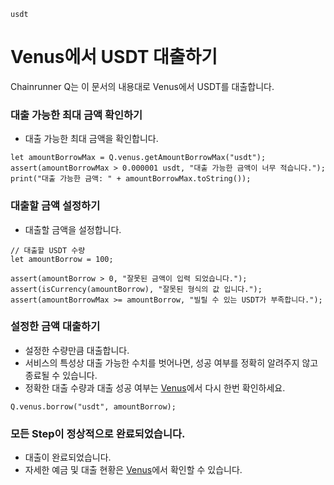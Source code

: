 ```meta-Currency
usdt
```

# Venus에서 USDT 대출하기

Chainrunner Q는 이 문서의 내용대로 Venus에서 USDT를 대출합니다.

### 대출 가능한 최대 금액 확인하기

- 대출 가능한 최대 금액을 확인합니다.

```output-Dynamic
let amountBorrowMax = Q.venus.getAmountBorrowMax("usdt");
assert(amountBorrowMax > 0.000001 usdt, "대출 가능한 금액이 너무 적습니다.");
print("대출 가능한 금액: " + amountBorrowMax.toString());
```

### 대출할 금액 설정하기

- 대출할 금액을 설정합니다.

```input USDT
// 대출할 USDT 수량
let amountBorrow = 100;
```

```input-Verify
assert(amountBorrow > 0, "잘못된 금액이 입력 되었습니다.");
assert(isCurrency(amountBorrow), "잘못된 형식의 값 입니다.");
assert(amountBorrowMax >= amountBorrow, "빌릴 수 있는 USDT가 부족합니다.");
```

### 설정한 금액 대출하기

- 설정한 수량만큼 대출합니다.
- 서비스의 특성상 대출 가능한 수치를 벗어나면, 성공 여부를 정확히 알려주지 않고 종료될 수 있습니다.
- 정확한 대출 수량과 대출 성공 여부는 [Venus](https://app.venus.io/dashboard)에서 다시 한번 확인하세요.

```taster
Q.venus.borrow("usdt", amountBorrow);
```

### 모든 Step이 정상적으로 완료되었습니다.

- 대출이 완료되었습니다.
- 자세한 예금 및 대출 현황은 [Venus](https://app.venus.io/dashboard)에서 확인할 수 있습니다.
